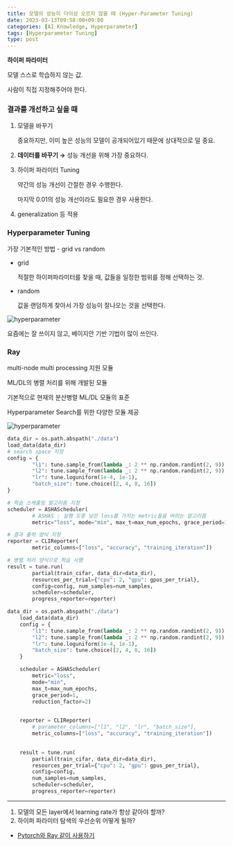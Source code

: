 ```yaml
---
title: 모델의 성능이 더이상 오르지 않을 때 (Hyper-Parameter Tuning)
date: 2023-03-13T09:58:00+09:00
categories: [AI Knowledge, Hyperparameter]
tags: [Hyperparameter Tuning]
type: post
---
```


**하이퍼 파라미터**

모델 스스로 학습하지 않는 값.

사람이 직접 지정해주어야 한다.

### 결과를 개선하고 싶을 때

1. 모델을 바꾸기
    
    중요하지만, 이미 높은 성능의 모델이 공개되어있기 때문에 상대적으로 덜 중요.
    
2. **데이터를 바꾸기 →** 성능 개선을 위해 가장 중요하다.
3. 하이퍼 파라미터 Tuning
    
    약간의 성능 개선이 간절한 경우 수행한다.
    
    마지막 0.01의 성능 개선이라도 필요한 경우 사용한다.
    
4. generalization 등 적용

### Hyperparameter Tuning

가장 기본적인 방법 - grid vs random

- grid
    
    적절한 하이퍼파라미터를 찾을 때, 값들을 일정한 범위를 정해 선택하는 것.
    
- random
    
    값을 랜덤하게 찾아서 가장 성능이 잘나오는 것을 선택한다.
    
![hyperparameter](/imgs/hyperparameter_tuning.png)

요즘에는 잘 쓰이지 않고, 베이지안 기반 기법이 많이 쓰인다.

### Ray

multi-node multi processing 지원 모듈

ML/DL의 병렬 처리를 위해 개발된 모듈

기본적으로 현재의 분산병렬 ML/DL 모듈의 표준

Hyperparameter Search를 위한 다양한 모듈 제공

![hyperparameter](/imgs/hyperparameter_tuning1.png)

```python
data_dir = os.path.abspath("./data")
load_data(data_dir)
# search space 지정
config = {
		"l1": tune.sample_from(lambda _: 2 ** np.random.randint(2, 9)),
		"l2": tune.sample_from(lambda _: 2 ** np.random.randint(2, 9)),
		"lr": tune.loguniform(1e-4, 1e-1),
		"batch_size": tune.choice([2, 4, 8, 16])
}

# 학습 스케줄링 알고리즘 지정
scheduler = ASHAScheduler(
		# ASHAS : 실행 도중 낮은 loss를 가지는 metric들을 버리는 알고리즘
		metric="loss", mode="min", max_t=max_num_epochs, grace_period=1, reduction_factor=2)

# 결과 출력 양식 지정
reporter = CLIReporter(
		metric_columns=["loss", "accuracy", "training_iteration"])

# 병렬 처리 양식으로 학습 시행
result = tune.run(
		partial(train_cifar, data_dir=data_dir),
		resources_per_trial={"cpu": 2, "gpu": gpus_per_trial},
		config=config, num_samples=num_samples,
		scheduler=scheduler,
		progress_reporter=reporter)
```

```python
data_dir = os.path.abspath("./data")
    load_data(data_dir)
    config = {
        "l1": tune.sample_from(lambda _: 2 ** np.random.randint(2, 9)),
        "l2": tune.sample_from(lambda _: 2 ** np.random.randint(2, 9)),
        "lr": tune.loguniform(1e-4, 1e-1),
        "batch_size": tune.choice([2, 4, 8, 16])
    }

    scheduler = ASHAScheduler(
        metric="loss",
        mode="min",
        max_t=max_num_epochs,
        grace_period=1,
        reduction_factor=2)
    

    reporter = CLIReporter(
        # parameter_columns=["l1", "l2", "lr", "batch_size"],
        metric_columns=["loss", "accuracy", "training_iteration"])
    

    result = tune.run(
        partial(train_cifar, data_dir=data_dir),
        resources_per_trial={"cpu": 2, "gpu": gpus_per_trial},
        config=config,
        num_samples=num_samples,
        scheduler=scheduler,
        progress_reporter=reporter)
```

---

1. 모델의 모든 layer에서 learning rate가 항상 같아야 할까?
2. 하이퍼 파라미터 탐색의 우선순위 어떻게 될까?
- [Pytorch와 Ray 같이 사용하기](https://pytorch.org/tutorials/beginner/hyperparameter_tuning_tutorial.html)